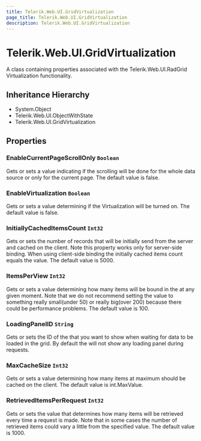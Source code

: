 ```yaml
---
title: Telerik.Web.UI.GridVirtualization
page_title: Telerik.Web.UI.GridVirtualization
description: Telerik.Web.UI.GridVirtualization
---
```


# Telerik.Web.UI.GridVirtualization

A class containing properties associated with the Telerik.Web.UI.RadGrid Virtualization functionality.

## Inheritance Hierarchy

* System.Object
* Telerik.Web.UI.ObjectWithState
* Telerik.Web.UI.GridVirtualization

## Properties

###  EnableCurrentPageScrollOnly `Boolean`

Gets or sets a value indicating if the scrolling will be done for the whole data source or only for the current page.
            The default value is false.

###  EnableVirtualization `Boolean`

Gets or sets a value determining if the  Virtualization will be turned on.
            The default value is false.

###  InitiallyCachedItemsCount `Int32`

Gets or sets the number of records that will be initially send from the server and cached on the client.
            Note this property works only for server-side binding. When using client-side binding the initially cached items count
            equals the  value.
            The default value is 5000.

###  ItemsPerView `Int32`

Gets or sets a value determining how many items will be bound in the  at any given moment.
            Note that we do not recommend setting the value to something really small(under 50) or really big(over 200) because
            there could be performance problems.
            The default value is 100.

###  LoadingPanelID `String`

Gets or sets the ID of the  that you want to show when waiting for data to be loaded in the grid.
            By default the  will not show any loading panel during requests.

###  MaxCacheSize `Int32`

Gets or sets a value determining how many items at maximum should be cached on the client.
            The default value is int.MaxValue.

###  RetrievedItemsPerRequest `Int32`

Gets or sets the value that determines how many items will be retrieved every time a request is made.
            Note that in some cases the number of retrieved items could vary a little from the specified value.
            The default value is 1000.

